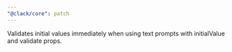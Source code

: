 ```yaml
---
"@clack/core": patch
---
```


Validates initial values immediately when using text prompts with initialValue and validate props.
